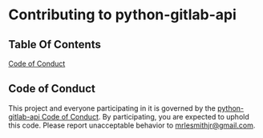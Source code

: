 # Contributing to python-gitlab-api

## Table Of Contents

[Code of Conduct](#code-of-conduct)

## Code of Conduct

This project and everyone participating in it is governed by the [python-gitlab-api Code of Conduct](CODE_OF_CONDUCT.md). By participating, you are expected to uphold this code. Please report unacceptable behavior to [mrlesmithjr@gmail.com](mailto:mrlesmithjr@gmail.com).
